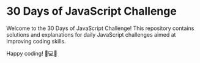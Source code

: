 # 30 Days of JavaScript Challenge

Welcome to the 30 Days of JavaScript Challenge! This repository contains solutions and explanations for daily JavaScript challenges aimed at improving coding skills.

Happy coding! 🚀💻😊
